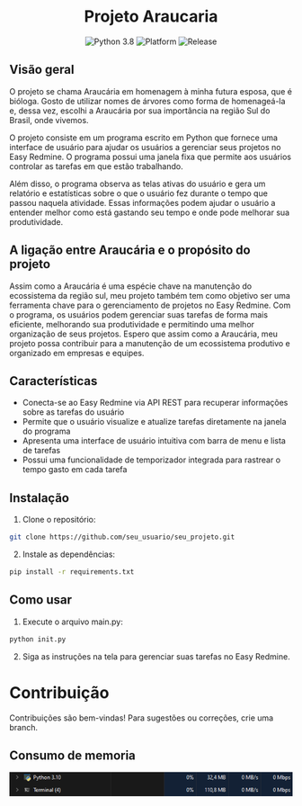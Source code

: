 <h1 align="center">Projeto Araucaria</h1>

<p align="center">
  <img src="https://img.shields.io/badge/python-3.8-blue.svg" alt="Python 3.8">
  <img src="https://img.shields.io/badge/platform-Windows%20|%20Linux-green.svg" alt="Platform">
  <img src="https://img.shields.io/badge/release-v1.0-orange.svg" alt="Release">
</p>

## Visão geral 

O projeto se chama Araucária em homenagem à minha futura esposa, que é bióloga. Gosto de utilizar nomes de árvores como forma de homenageá-la e, dessa vez, escolhi a Araucária por sua importância na região Sul do Brasil, onde vivemos.

O projeto consiste em um programa escrito em Python que fornece uma interface de usuário para ajudar os usuários a gerenciar seus projetos no Easy Redmine. O programa possui uma janela fixa que permite aos usuários controlar as tarefas em que estão trabalhando.

Além disso, o programa observa as telas ativas do usuário e gera um relatório e estatísticas sobre o que o usuário fez durante o tempo que passou naquela atividade. Essas informações podem ajudar o usuário a entender melhor como está gastando seu tempo e onde pode melhorar sua produtividade.

## A ligação entre Araucária e o propósito do projeto

Assim como a Araucária é uma espécie chave na manutenção do ecossistema da região sul, meu projeto também tem como objetivo ser uma ferramenta chave para o gerenciamento de projetos no Easy Redmine. Com o programa, os usuários podem gerenciar suas tarefas de forma mais eficiente, melhorando sua produtividade e permitindo uma melhor organização de seus projetos. Espero que assim como a Araucária, meu projeto possa contribuir para a manutenção de um ecossistema produtivo e organizado em empresas e equipes.

## Características

- Conecta-se ao Easy Redmine via API REST para recuperar informações sobre as tarefas do usuário
- Permite que o usuário visualize e atualize tarefas diretamente na janela do programa
- Apresenta uma interface de usuário intuitiva com barra de menu e lista de tarefas
- Possui uma funcionalidade de temporizador integrada para rastrear o tempo gasto em cada tarefa

## Instalação

1. Clone o repositório:

```sh
git clone https://github.com/seu_usuario/seu_projeto.git
```

2. Instale as dependências:
```sh
pip install -r requirements.txt
```

## Como usar
1. Execute o arquivo main.py:
```sh
python init.py
```
2. Siga as instruções na tela para gerenciar suas tarefas no Easy Redmine.

# Contribuição
Contribuições são bem-vindas! Para sugestões ou correções, crie uma branch.

## Consumo de memoria
![img.png](img.png)

